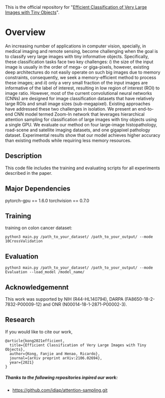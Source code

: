This is the official repository for "[Efficient Classification of Very Large Images with Tiny Objects](https://arxiv.org/abs/2106.02694)".

# Overview
An increasing number of applications in computer vision, specially, in medical imaging and remote sensing, become challenging when the goal is to classify very large images with tiny informative objects. 
Specifically, these classification tasks face two key challenges: $i$) the size of the input image is usually in the order of mega- or giga-pixels, however, existing deep architectures do not easily operate on such big images due to memory constraints, consequently, we seek a memory-efficient method to process these images; and $ii$) only a very small fraction of the input images are informative of the label of interest, resulting in low region of interest (ROI) to image ratio.
However, most of the current convolutional neural networks (CNNs) are designed for image classification datasets that have relatively large ROIs and small image sizes (sub-megapixel).
Existing approaches have addressed these two challenges in isolation.
We present an end-to-end CNN model termed Zoom-In network that leverages hierarchical attention sampling for classification of large images with tiny objects using a single GPU.
We evaluate our method on four large-image histopathology, road-scene and satellite imaging datasets, and one gigapixel pathology dataset.
Experimental results show that our model achieves higher accuracy than existing methods while requiring less memory resources.
## Description
This code file includes the training and evaluating scripts for all experiments described in the paper. 

## Major Dependencies
pytorch-gpu == 1.6.0
torchvision == 0.7.0 

## Training
training on colon cancer dataset:

    python3 main.py /path_to_your_dataset/ /path_to_your_output/ --mode 10CrossValidation
    
## Evaluation

    python3 main.py /path_to_your_dataset/ /path_to_your_output/ --mode Evaluation --load_model /model_name/
    
## Acknowledgemennt
This work was supported by NIH (R44-HL140794), DARPA (FA8650-18-2-7832-P00009-12) and ONR (N00014-18-1-2871-P00002-3).

## Research

If you would like to cite our work,

    @article{kong2021efficient,
      title={Efficient Classification of Very Large Images with Tiny Objects},
      author={Kong, Fanjie and Henao, Ricardo},
      journal={arXiv preprint arXiv:2106.02694},
      year={2021}
    }
    
##### Thanks to the following repositories inpired our work: 
- https://github.com/idiap/attention-sampling.git
